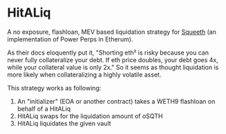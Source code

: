 # HitALiq

A no exposure, flashloan, MEV based liquidation strategy for [Squeeth]() (an implementation of Power Perps in Etherum). 

As their docs eloquently put it, "Shorting eth² is risky because you can never fully collateralize your debt. If eth price doubles, your debt goes 4x, while your collateral value is only 2x." So it seems as thought liquidation is more likely when collateralizing a highly volatile asset.

This strategy works as following:

1. An "initializer" (EOA or another contract) takes a WETH9 flashloan on behalf of a HitALiq
2. HitALiq swaps for the liquidation amount of oSQTH
3. HitALiq liquidates the given vault



